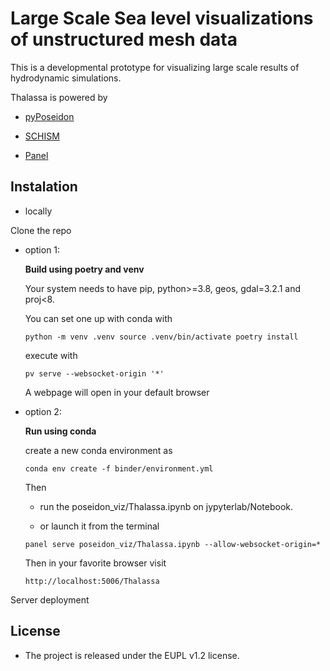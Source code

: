 Large Scale Sea level visualizations of unstructured mesh data
===============================================================

This is a developmental prototype for visualizing large scale results of hydrodynamic simulations.

Thalassa is powered by

- [pyPoseidon](https://github.com/brey/pyPoseidon)

- [SCHISM](https://github.com/schism-dev/schism)

- [Panel](https://panel.holoviz.org/index.html)



## Instalation

* locally

Clone the repo

- option 1: 

	**Build using poetry and venv**
	
	Your system needs to have pip, python>=3.8, geos, gdal=3.2.1 and proj<8. 

	You can set one up with conda with 
	
	
	`python -m venv .venv
	source .venv/bin/activate
	poetry install`

	execute with 
	
	`pv serve --websocket-origin '*'`
	
	A webpage will open in your default browser 
	
- option 2:

	**Run using conda**
	
	create a new conda environment as
	
	`conda env create -f binder/environment.yml`
	
	Then
	
	- run the poseidon_viz/Thalassa.ipynb on jypyterlab/Notebook.
	
	- or launch it from the terminal 

	`panel serve poseidon_viz/Thalassa.ipynb --allow-websocket-origin=*`

	Then in your favorite browser visit
	
	`http://localhost:5006/Thalassa`
	

Server deployment

## License
* The project is released under the EUPL v1.2 license.
